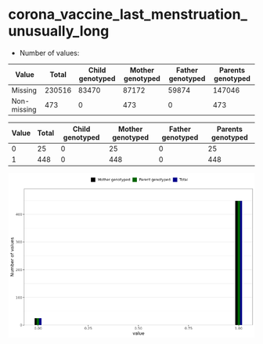 # corona_vaccine_last_menstruation_unusually_long
- Number of values:

| Value | Total | Child genotyped | Mother genotyped | Father genotyped | Parents genotyped |
| ----- | ----- | --------------- | ---------------- | ---------------- |---------------- |
| Missing | 230516 | 83470 | 87172 | 59874 | 147046 |
| Non-missing | 473 | 0 | 473 | 0 | 473 |

| Value | Total | Child genotyped | Mother genotyped | Father genotyped | Parents genotyped |
| ----- | ----- | --------------- | ---------------- | ---------------- |---------------- |
| 0 | 25 | 0 | 25 | 0 | 25 |
| 1 | 448 | 0 | 448 | 0 | 448 |



![](corona_vaccine_last_menstruation_unusually_long_n.png)



